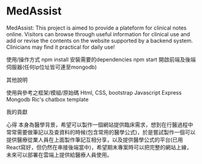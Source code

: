# MedAssist

MedAssist: This project is aimed to provide a plateform for clinical notes online. Visitors can browse through useful information for clinical use and add or revise the contents on the website supported by a backend system. Clinicians may find it practical for daily use!

使用/操作方式
npm install 安裝需要的dependencies
npm start 開啟前端及後端伺服器(任何ip位址皆可連至mongodb)

其他說明

使用與參考之框架/模組/原始碼
Html, CSS, bootstrap
Javascript
Express
Mongodb
Ric's chatbox template

我的貢獻

心得
本身為醫學背景，希望可以製作一個網站提供臨床需求，想到在行醫過程中常常需要做筆記以及查資料的時候(包含常用的醫學公式)，於是嘗試製作一個可以提供醫療從業人員在上面製作筆記互相分享，以及提供醫學公式的平台(已用React寫好，但仍然在串接後端當中)，希望期末專案時可以把完整的網站上線，未來可以部署在雲端上提供給醫療人員使用。
